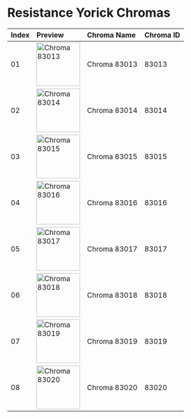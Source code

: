 # Resistance Yorick Chromas

| Index | Preview | Chroma Name | Chroma ID |
|:---|:---|:---|:---|
| 01 | <img src='https://raw.communitydragon.org/latest/plugins/rcp-be-lol-game-data/global/default/v1/champion-chroma-images/83/83013.png' alt='Chroma 83013' width='100'> | Chroma 83013 | 83013 |
| 02 | <img src='https://raw.communitydragon.org/latest/plugins/rcp-be-lol-game-data/global/default/v1/champion-chroma-images/83/83014.png' alt='Chroma 83014' width='100'> | Chroma 83014 | 83014 |
| 03 | <img src='https://raw.communitydragon.org/latest/plugins/rcp-be-lol-game-data/global/default/v1/champion-chroma-images/83/83015.png' alt='Chroma 83015' width='100'> | Chroma 83015 | 83015 |
| 04 | <img src='https://raw.communitydragon.org/latest/plugins/rcp-be-lol-game-data/global/default/v1/champion-chroma-images/83/83016.png' alt='Chroma 83016' width='100'> | Chroma 83016 | 83016 |
| 05 | <img src='https://raw.communitydragon.org/latest/plugins/rcp-be-lol-game-data/global/default/v1/champion-chroma-images/83/83017.png' alt='Chroma 83017' width='100'> | Chroma 83017 | 83017 |
| 06 | <img src='https://raw.communitydragon.org/latest/plugins/rcp-be-lol-game-data/global/default/v1/champion-chroma-images/83/83018.png' alt='Chroma 83018' width='100'> | Chroma 83018 | 83018 |
| 07 | <img src='https://raw.communitydragon.org/latest/plugins/rcp-be-lol-game-data/global/default/v1/champion-chroma-images/83/83019.png' alt='Chroma 83019' width='100'> | Chroma 83019 | 83019 |
| 08 | <img src='https://raw.communitydragon.org/latest/plugins/rcp-be-lol-game-data/global/default/v1/champion-chroma-images/83/83020.png' alt='Chroma 83020' width='100'> | Chroma 83020 | 83020 |
